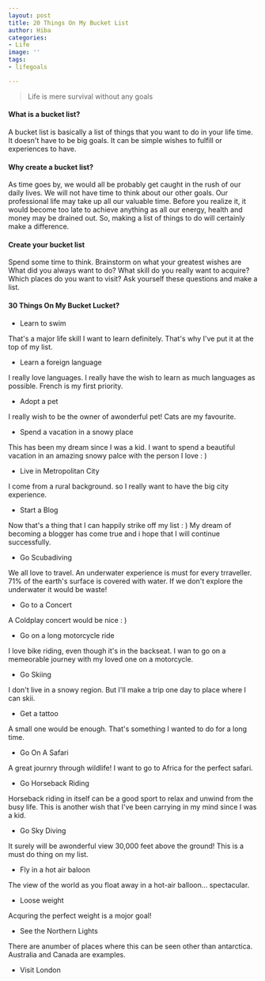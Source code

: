```yaml
---
layout: post
title: 20 Things On My Bucket List
author: Hiba
categories:
- Life
image: ''
tags:
- lifegoals

---
```

> Life is mere survival without any goals

#### What is a bucket list?

A bucket list is basically a list of things that you want to do in your life time. It doesn't have to be big goals. It can be simple wishes to fulfill or experiences to have.

#### Why create a bucket list?

As time goes by, we  would all be probably get caught in the rush of our daily lives. We will not have time to think about our other goals. Our professional life may take up all our valuable time. Before you realize it, it would become too late to achieve anything as all our energy, health and money may be drained out. So, making a list of things to do will certainly make  a difference.

#### Create your bucket list

Spend some time to think. Brainstorm on what your greatest wishes are What did you always want to do? What skill do you really want to acquire? Which places do you want to visit? Ask yourself these questions and make a list.

#### 30 Things On My Bucket Lucket?

* Learn to swim

That's a major life skill I want to learn definitely. That's why I've put it at the top of my list. 

* Learn a foreign language

I really love languages. I really have the wish to learn as much languages as possible. French is my first priority.

* Adopt a pet

I really wish to be the owner of  awonderful pet! Cats are my favourite. 

* Spend a vacation in a snowy place

This has been my dream since I was a kid. I want to spend a beautiful vacation in an amazing snowy palce with the person I love : )

* Live in Metropolitan City

I come from a rural background. so I really want to have the big city experience.

* Start a Blog

Now that's a thing that I can happily strike off my list : )  My dream of becoming a blogger has come true and i hope that I will continue successfully.

* Go Scubadiving

We all love to travel. An underwater experience is must for every trraveller. 71% of the earth's surface is covered with water. If we don't explore the underwater it would be waste!

* Go to a Concert

 A Coldplay concert would be nice : )

* Go on a long motorcycle ride

I love bike riding, even though it's in the backseat. I wan to go on a memeorable journey with my loved one on a motorcycle.

* Go Skiing

I don't live in a snowy region. But I'll make a trip one day to place where I can skii.

* Get a tattoo

A small one would be enough. That's something I wanted to do for a long time.

* Go On A Safari

A great journry through wildlife! I want to go to Africa for the perfect safari.

* Go Horseback Riding

Horseback riding in itself can be a good sport to relax and unwind from the busy life. This is another wish that I've been carrying in my mind since I was a kid.

* Go Sky Diving

It surely will be  awonderful view 30,000 feet above the ground! This is a must do thing on my list.

* Fly in a hot air baloon

The view of the world as you float away in a hot-air balloon… spectacular.

* Loose weight

Acquring the perfect weight is a mojor goal!

* See the Northern Lights

There are anumber of places where this can be seen other than antarctica. Australia and Canada are examples.

* Visit London